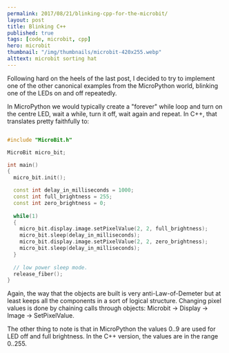 ```yaml
---
permalink: 2017/08/21/blinking-cpp-for-the-microbit/
layout: post
title: Blinking C++
published: true
tags: [code, microbit, cpp]
hero: microbit
thumbnail: "/img/thumbnails/microbit-420x255.webp"
alttext: microbit sorting hat
---
```


Following hard on the heels of the last post, I decided to try to implement one of the
other canonical examples from the MicroPython world, blinking one of the LEDs on and off
repeatedly.

In MicroPython we would typically create a "forever" while loop and turn on the centre LED,
wait a while, turn it off, wait again and repeat. In C++, that translates pretty faithfully to:

```cpp

#include "MicroBit.h"

MicroBit micro_bit;

int main()
{
  micro_bit.init();

  const int delay_in_milliseconds = 1000;
  const int full_brightness = 255;
  const int zero_brightness = 0;
  
  while(1)
  { 
    micro_bit.display.image.setPixelValue(2, 2, full_brightness);
    micro_bit.sleep(delay_in_milliseconds);
    micro_bit.display.image.setPixelValue(2, 2, zero_brightness);
    micro_bit.sleep(delay_in_milliseconds);
  }
  
  // low power sleep mode.
  release_fiber();
}

```

Again, the way that the objects are built is very anti-Law-of-Demeter but at least keeps
all the components in a sort of logical structure. Changing pixel values is done by chaining
calls through objects: Microbit -> Display -> Image -> SetPixelValue.

The other thing to note is that in MicroPython the values 0..9 are used for LED off
and full brightness. In the C++ version, the values are in the range 0..255.
